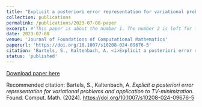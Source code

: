 ```yaml
---
title: "Explicit a posteriori error representation for variational problems and application to TV-minimization"
collection: publications
permalink: /publications/2023-07-08-paper
excerpt: #'This paper is about the number 1. The number 2 is left for future work.'
date: 2023-07-08
venue: 'Journal of Foundations of Computational Mathematics'
paperurl: 'https://doi.org/10.1007/s10208-024-09676-5'
citation: 'Bartels, S., Kaltenbach, A. <i>Explicit a posteriori error representation for variational problems and application to TV-minimization</i>. Found. Comput. Math. (2024). https://doi.org/10.1007/s10208-024-09676-5'
status: 'published'
---  
```


[Download paper here](https://arxiv.org/abs/2307.04022)

Recommended citation: Bartels, S., Kaltenbach, A. <i>Explicit a posteriori error representation for variational problems and application to TV-minimization</i>. Found. Comput. Math. (2024). https://doi.org/10.1007/s10208-024-09676-5